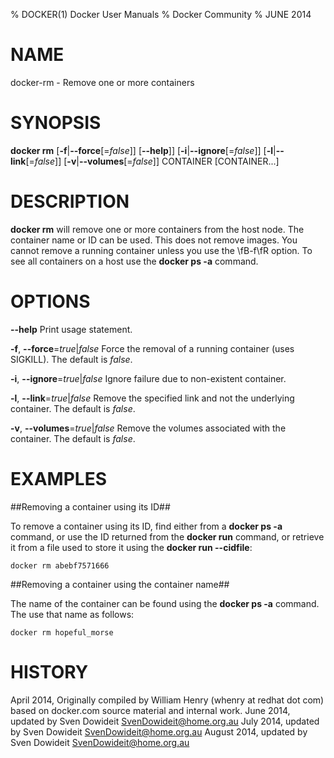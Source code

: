 % DOCKER(1) Docker User Manuals
% Docker Community
% JUNE 2014
# NAME
docker-rm - Remove one or more containers

# SYNOPSIS
**docker rm**
[**-f**|**--force**[=*false*]]
[**--help**]]
[**-i**|**--ignore**[=*false*]]
[**-l**|**--link**[=*false*]]
[**-v**|**--volumes**[=*false*]]
CONTAINER [CONTAINER...]

# DESCRIPTION

**docker rm** will remove one or more containers from the host node. The
container name or ID can be used. This does not remove images. You cannot
remove a running container unless you use the \fB-f\fR option. To see all
containers on a host use the **docker ps -a** command.

# OPTIONS
**--help**
  Print usage statement.

**-f**, **--force**=*true*|*false*
   Force the removal of a running container (uses SIGKILL). The default is *false*.

**-i**, **--ignore**=*true*|*false*
   Ignore failure due to non-existent container.

**-l**, **--link**=*true*|*false*
   Remove the specified link and not the underlying container. The default is *false*.

**-v**, **--volumes**=*true*|*false*
   Remove the volumes associated with the container. The default is *false*.

# EXAMPLES

##Removing a container using its ID##

To remove a container using its ID, find either from a **docker ps -a**
command, or use the ID returned from the **docker run** command, or retrieve
it from a file used to store it using the **docker run --cidfile**:

    docker rm abebf7571666

##Removing a container using the container name##

The name of the container can be found using the **docker ps -a**
command. The use that name as follows:

    docker rm hopeful_morse

# HISTORY
April 2014, Originally compiled by William Henry (whenry at redhat dot com)
based on docker.com source material and internal work.
June 2014, updated by Sven Dowideit <SvenDowideit@home.org.au>
July 2014, updated by Sven Dowideit <SvenDowideit@home.org.au>
August 2014, updated by Sven Dowideit <SvenDowideit@home.org.au>
